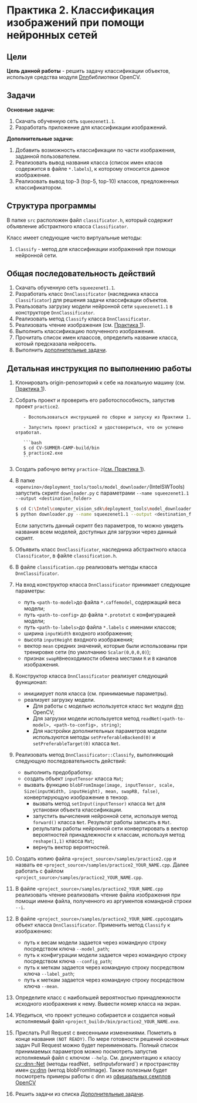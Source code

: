 ﻿# Практика 2. Классификация изображений при помощи нейронных сетей


## Цели

__Цель данной работы__ - решить задачу классификации объектов, используя средства модуля [Dnn][opencv_dnn]библиотеки OpenCV.

## Задачи
  
__Основные задачи:__

  1. Скачать обученную сеть `squeezenet1.1`.
  2. Разработать приложение для классификации изображений. 
    
__Дополнительные задачи:__

  1. Добавить возможность классификации по части изображения, заданной пользователем.
  1. Реализовать вывод названия класса (список имен класов содержится в файле `*.labels`), к которому относится данное изображение.
  1. Реализовать вывод  top-3 (top-5, top-10) классов, предложенных классификатором.

## Структура программы

В папке `src` расположен файл `classificator.h`, который содержит объявление абстрактного класса `Classificator`.

Класс имеет следующие чисто виртуальные методы:
  1. `Classify` - метод для классификации изображений при помощи нейронной сети.
  
## Общая последовательность действий
  1. Скачать обученную сеть `squeezenet1.1`.
  1. Разработать класс `DnnClassificator` (наследника класса `Classificator`) для решения задачи классифкации объектов.
  1. Реальзовать загрузку модели нейронной сети `squeezenet1.1` в конструкторе `DnnClassificator`.
  1. Реализовать метод `Classify` класса `DnnClassificator`.
  1. Реализовать чтение изображения (см. [Практика 1][practice1]). 
  1. Выполнить классификацию полученного изображения.
  1. Прочитать список имен клаассов, определить название класса, котоый предсказала нейросеть.
  1. Выполнить [дополнительные задачи][addtasks].
  
## Детальная инструкция по выполнению работы

  1. Клонировать origin-репозиторий к себе на локальную машину (см. [Практика 1][practice1]).		
  1. Собрать проект и проверить его работоспособность, запустив проект `practice2`.
     
            - Воспользоваться инструкцией по сборке и запуску из Практики 1.
            
            - Запустить проект practice2 и удостовериться, что он успешно отработал.

            ```bash
            $ cd CV-SUMMER-CAMP-build/bin
            $ practice2.exe
            ```
  1. Создать рабочую ветку `practice-2`([см. Практика 1][practice1]).
  1. В папке `<openvino>/deployment_tools/tools/model_downloader/`(IntelSWTools) запустить скрипт `downloader.py` с параметрами `--name squeezenet1.1 --output <destination_folder>` 
        ```bash
        $ cd C:\Intel\computer_vision_sdk\deployment_tools\model_downloader
        $ python downloader.py --name squeezenet1.1 --output <destination_folder>
        ```
        Если запустить данный скрипт без параметров, то можно увидеть названия всем моделей, доступных для загрузки через данный скрипт.
  
  1. Объявить класс `DnnClassificator`, наследника абстрактного класса `Classificator`, в файле `сlassification.h`.
  1. В файле `сlassification.сpp` реализовать методы класса `DnnClassificator`.
  1. На вход конструктор класса `DnnClassificator` принимает следующие параметры:
        - путь `<path-to-model>`до файла `*.caffemodel`, содержащий веса модели;
		- путь `<path-to-config>` до файла `*.prototxt` с конфигурацией модели;
		- путь `<path-to-labels>`до файла `*.labels` с именами классов;
		- ширина `inputWidth` входного изображения;
		- высота `inputHeight` входного изображения;
		- вектор `mean` средних значений, которые были использованы при тренировке сети (по умолчанию `Scalar(0,0,0,0)`);
        - признак `swapRB`неоходимости обмена местами `R` и `В` каналов изображения.
	
  1. Конструктор класса `DnnClassificator` реализует следующий функционал:
  		- инициирует поля класса (см. принимаемые параметры).
		- реализует загрузку модели. 
		  - Для работы с моделью используется класс `Net` модуля [dnn][opencv_dnn_net] OpenCV;
		  - Для загрузки модели используется метод `readNet(<path-to-model>, <path-to-config>, string)`;
		  - Для настройки дополнительных параметров модели используются методы `setPreferableBackend(0)` и `setPreferableTarget(0)` класса `Net`.
		  
  1. Реализовать метод `DnnClassificator::Classify`, выполняющий следующую последовательность действий:
        - выполнить предобработку.
	  - cоздать объект `inputTensor` класса `Mat`;
	  - вызвать функцию `blobFromImage(image, inputTensor, scale, Size(inputWidth, inputHeight), mean, swapRB, false)`, конвертирующую изображение в тензор.
        - вызвать метод `setInput(inputTensor)` класса `Net` для установки объекта классификации.
        - запустить вычисления нейронной сети, используя метод `forward()` класса `Net`. Результат работы записать в `Mat`.
        - результаты работы нейронной сети конвертировать в вектор вероятностей принадлежности к классам, используя метод `reshape(1,1)` класса `Mat`; 
        - вернуть вектор вероятностей.
	 
  1. Создать копию файла `<project_source>/samples/practice2.cpp` и назвать ее `<project_source>/samples/practice2_YOUR_NAME.cpp`. Далее работать с файлом `<project_source>/samples/practice2_YOUR_NAME.cpp`. 
  1. В файле `<project_source>/samples/practice2_YOUR_NAME.cpp` реализовать чтение реализовать чтение файла изображения при помощи имени файла, полученного из аргументов командной строки `--i`. 
  1. В файле `<project_source>/samples/practice2_YOUR_NAME.cpp`создать объект класса `DnnClassificator`. Применить метод `Classify` к изображению:
      - путь к весам модели задается через командную строку посредством ключа `--model_path`;
      - путь к конфигурации модели задается через командную строку посредством ключа `--config_path`;
      - путь к меткам задается через командную строку посредством ключа `--label_path`;
      - путь к меткам задается через командную строку посредством ключа `--mean`.
  1. Определите класс с наибольшей вероятностью принадлежности исходного изображения к нему. Вывести номер класса на экран.
  1. Убедиться, что проект успешно собирается и создается новый исполняемый файл `<project_build>/bin/practice2_YOUR_NAME.exe`.
  1. Прислать Pull Request с внесенными изменениями. Пометить в конце названия `(NOT READY)`. По мере готовности решений основных задач Pull Request можно будет переименовать. Полный список принимаемых параметров можно посмотреть запустив исполняемый файл с ключом `--help`. См. документацию к классу [cv::dnn::Net][opencv_dnn_net] (методы readNet`, `setInput` и `forward`) и пространству имен [cv:dnn][opencv_dnn] (метод blobFromImage). Также полезным будет посмотреть примеры работы с dnn из [официальных семплов OpenCV][opencv_examples]
 
  1. Решить задачи из списка [Дополнительные задачи][addtasks].
 
  
<!-- LINKS -->
  
[practice1]: https://github.com/itlab-vision/CV-SUMMER-CAMP/blob/master/docs/README_1.md
[git-intro]: https://github.com/itlab-vision/CV-SUMMER-CAMP/blob/master/docs/README_1.md#Общие-инструкции-по-работе-с-git
[cmake-msvs]: https://github.com/itlab-vision/CV-SUMMER-CAMP/blob/master/docs/README_1.md#Сборка-проекта-с-помощью-cmake-и-microsoft-visual-studio 
[opencv_dnn]: https://docs.opencv.org/4.1.0/df/d57/namespacecv_1_1dnn.html
[opencv_dnn_net]: https://docs.opencv.org/4.1.0/db/d30/classcv_1_1dnn_1_1Net.html#details
[opencv_examples]: https://docs.opencv.org/4.1.0/examples.html
[opencv_dnn_classification_sample]: https://docs.opencv.org/4.1.0/d9/d8d/samples_2dnn_2classification_8cpp-example.html
[addtasks]: https://github.com/itlab-vision/CV-SUMMER-CAMP/blob/master/docs/README_2.md#Задачи
